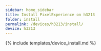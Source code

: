 ```yaml
---
sidebar: home_sidebar
title: Install PixelExperience on h3213
folder: install
permalink: /devices/h3213/install/
device: h3213
---
```

{% include templates/device_install.md %}
